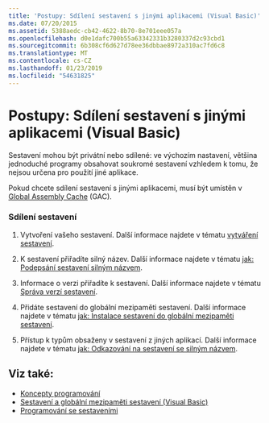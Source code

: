 ```yaml
---
title: 'Postupy: Sdílení sestavení s jinými aplikacemi (Visual Basic)'
ms.date: 07/20/2015
ms.assetid: 5388aedc-cb42-4622-8b70-8e701eee057a
ms.openlocfilehash: d0e1dafc700b55a63342331b3280337d2c93cbd1
ms.sourcegitcommit: 6b308cf6d627d78ee36dbbae8972a310ac7fd6c8
ms.translationtype: MT
ms.contentlocale: cs-CZ
ms.lasthandoff: 01/23/2019
ms.locfileid: "54631825"
---
```

# <a name="how-to-share-an-assembly-with-other-applications-visual-basic"></a>Postupy: Sdílení sestavení s jinými aplikacemi (Visual Basic)
Sestavení mohou být privátní nebo sdílené: ve výchozím nastavení, většina jednoduché programy obsahovat soukromé sestavení vzhledem k tomu, že nejsou určena pro použití jiné aplikace.  
  
 Pokud chcete sdílení sestavení s jinými aplikacemi, musí být umístěn v [Global Assembly Cache](../../../../framework/app-domains/gac.md) (GAC).  
  
### <a name="sharing-an-assembly"></a>Sdílení sestavení  
  
1.  Vytvoření vašeho sestavení. Další informace najdete v tématu [vytváření sestavení](../../../../framework/app-domains/create-assemblies.md).  
  
2.  K sestavení přiřadíte silný název. Další informace najdete v tématu [jak: Podepsání sestavení silným názvem](../../../../framework/app-domains/how-to-sign-an-assembly-with-a-strong-name.md).  
  
3.  Informace o verzi přiřadíte k sestavení. Další informace najdete v tématu [Správa verzí sestavení](../../../../framework/app-domains/assembly-versioning.md).  
  
4.  Přidáte sestavení do globální mezipaměti sestavení. Další informace najdete v tématu [jak: Instalace sestavení do globální mezipaměti sestavení](../../../../framework/app-domains/how-to-install-an-assembly-into-the-gac.md).  
  
5.  Přístup k typům obsaženy v sestavení z jiných aplikací. Další informace najdete v tématu [jak: Odkazování na sestavení se silným názvem](../../../../framework/app-domains/how-to-reference-a-strong-named-assembly.md).  
  
## <a name="see-also"></a>Viz také:

- [Koncepty programování](../../../../visual-basic/programming-guide/concepts/index.md)
- [Sestavení a globální mezipaměti sestavení (Visual Basic)](../../../../visual-basic/programming-guide/concepts/assemblies-gac/index.md)
- [Programování se sestaveními](../../../../framework/app-domains/programming-with-assemblies.md)
